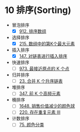 # 10 排序(Sorting)

- 冒泡排序
  - [x] [912. 排序数组](https://leetcode-cn.com/problems/sort-an-array/)
- 选择排序
  - [x] [215. 数组中的第K个最大元素](https://leetcode-cn.com/problems/kth-largest-element-in-an-array/)
- 插入排序
  - [x] [147. 对链表进行插入排序](https://leetcode-cn.com/problems/insertion-sort-list/)
- 快速排序
  - [ ] [973. 最接近原点的 K 个点](https://leetcode-cn.com/problems/k-closest-points-to-origin/)
- 归并排序
  - [ ] [23. 合并 K 个升序链表](https://leetcode-cn.com/problems/merge-k-sorted-lists/)
- 堆排序
  - [ ] [347. 前 K 个高频元素](https://leetcode-cn.com/problems/top-k-frequent-elements/)
- 桶排序
  - [ ] [1648. 销售价值减少的颜色球](https://leetcode-cn.com/problems/sell-diminishing-valued-colored-balls/)
  - [ ] [220. 存在重复元素 III](https://leetcode-cn.com/problems/contains-duplicate-iii/)
- 计数排序
  - [ ] [75. 颜色分类](https://leetcode-cn.com/problems/sort-colors/)
